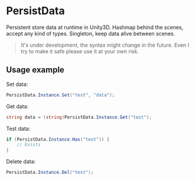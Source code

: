 PersistData
===========

Persistent store data at runtime in Unity3D. Hashmap behind the scenes, accept any kind of types. Singleton, keep data alive between scenes.

> It's under development, the syntax might change in the future. Even I try to make it safe please use it at your own risk.

## Usage example

Set data:
```csharp
PersistData.Instance.Set("test", "data");
```

Get data:
```csharp
string data = (string)PersistData.Instance.Get("test");
```

Test data:
```csharp
if (PersistData.Instance.Has("test")) {
    // Exists
}
```

Delete data:
```csharp
PersistData.Instance.Del("test");
```